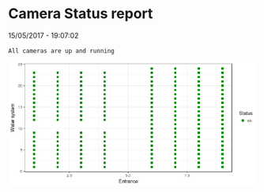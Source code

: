 Camera Status report
================
15/05/2017 - 19:07:02

    All cameras are up and running

![](camreport_files/figure-markdown_github/unnamed-chunk-2-1.png)
